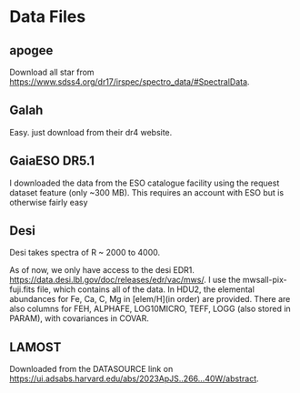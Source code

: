 # Data Files


## apogee
Download all star from https://www.sdss4.org/dr17/irspec/spectro_data/#SpectralData. 

## Galah
Easy. just download from their dr4 website.

## GaiaESO DR5.1
I downloaded the data from the ESO catalogue facility using the request dataset feature (only ~300 MB). This requires an account with ESO but is otherwise fairly easy

## Desi
Desi takes spectra of R ~ 2000 to 4000.

As of now, we only have access to the desi EDR1. https://data.desi.lbl.gov/doc/releases/edr/vac/mws/.
I use the mwsall-pix-fuji.fits file, which contains all of the data. In HDU2, the elemental abundances for Fe, Ca, C, Mg in \[elem/H\](in order) are provided. There are also columns for FEH, ALPHAFE, LOG10MICRO, TEFF, LOGG (also stored in PARAM), with covariances in COVAR.


## LAMOST
Downloaded from the DATASOURCE link on https://ui.adsabs.harvard.edu/abs/2023ApJS..266...40W/abstract.



